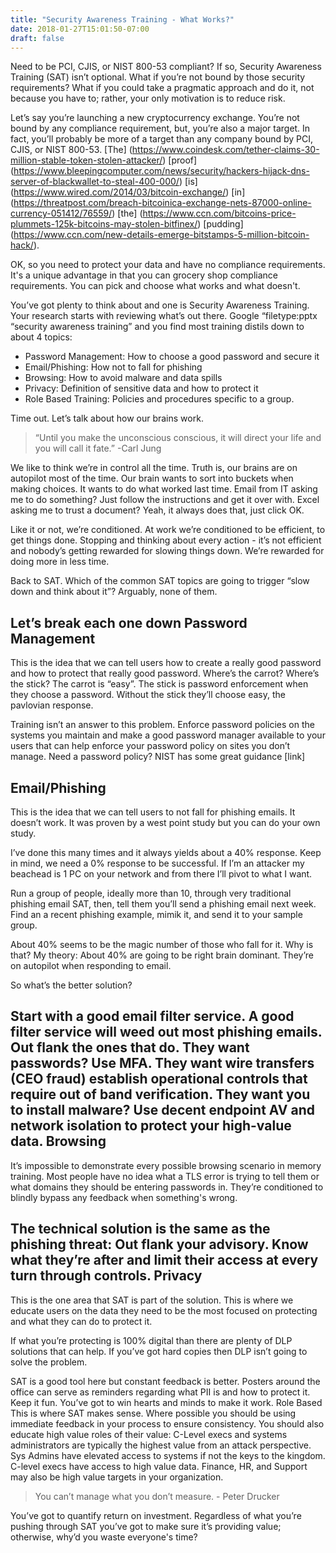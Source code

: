 ```yaml
---
title: "Security Awareness Training - What Works?"
date: 2018-01-27T15:01:50-07:00
draft: false
---
```


Need to be PCI, CJIS, or NIST 800-53 compliant? If so, Security Awareness Training (SAT) isn’t optional. What if you’re not bound by those security requirements? What if you could take a pragmatic approach and do it, not because you have to; rather, your only motivation is to reduce risk.

Let’s say you’re launching a new cryptocurrency exchange. You’re not bound by any compliance requirement, but, you’re also a major target. In fact, you’ll probably be more of a target than any company bound by PCI, CJIS, or NIST 800-53. [The] (https://www.coindesk.com/tether-claims-30-million-stable-token-stolen-attacker/) [proof] (https://www.bleepingcomputer.com/news/security/hackers-hijack-dns-server-of-blackwallet-to-steal-400-000/) [is] (https://www.wired.com/2014/03/bitcoin-exchange/) [in] (https://threatpost.com/breach-bitcoinica-exchange-nets-87000-online-currency-051412/76559/) [the] (https://www.ccn.com/bitcoins-price-plummets-125k-bitcoins-may-stolen-bitfinex/) [pudding] (https://www.ccn.com/new-details-emerge-bitstamps-5-million-bitcoin-hack/). 

OK, so you need to protect your data and have no compliance requirements. It's a unique advantage in that you can grocery shop compliance requirements. You can pick and choose what works and what doesn't. 

You’ve got plenty to think about and one is Security Awareness Training. Your research starts with reviewing what’s out there. Google “filetype:pptx “security awareness training” and you find most training distils down to about 4 topics: 

* Password Management: How to choose a good password and secure it
* Email/Phishing: How not to fall for phishing 
* Browsing: How to avoid malware and data spills
* Privacy: Definition of sensitive data and how to protect it 
* Role Based Training: Policies and procedures specific to a group. 

Time out. Let’s talk about how our brains work. 

>“Until you make the unconscious conscious, it will direct your life and you will call it fate.” -Carl Jung

We like to think we’re in control all the time. Truth is, our brains are on autopilot most of the time. Our brain wants to sort into buckets when making choices. It wants to do what worked last time. Email from IT asking me to do something? Just follow the instructions and get it over with. Excel asking me to trust a document? Yeah, it always does that, just click OK. 

Like it or not, we’re conditioned. At work we’re conditioned to be efficient, to get things done. Stopping and thinking about every action - it’s not efficient and nobody’s getting rewarded for slowing things down. We’re rewarded for doing more in less time. 

Back to SAT. Which of the common SAT topics are going to trigger “slow down and think about it”? Arguably, none of them. 

Let’s break each one down
Password Management
--------------------------
This is the idea that we can tell users how to create a really good password and how to protect that really good password. Where’s the carrot? Where’s the stick? The carrot is “easy”. The stick is password enforcement when they choose a password. Without the stick they’ll choose easy, the pavlovian response. 

Training isn’t an answer to this problem. Enforce password policies on the systems you maintain and make a good password manager available to your users that can help enforce your password policy on sites you don’t manage. Need a password policy? NIST has some great guidance [link]

Email/Phishing
--------------------------
This is the idea that we can tell users to not fall for phishing emails. It doesn’t work. It was proven by a west point study but you can do your own study. 

I’ve done this many times and it always yields about a 40% response. Keep in mind, we need a 0% response to be successful. If I’m an attacker my beachead is 1 PC on your network and from there I’ll pivot to what I want. 

Run a group of people, ideally more than 10, through very traditional phishing email SAT, then, tell them you’ll send a phishing email next week. Find an a recent phishing example, mimik it, and send it to your sample group. 

About 40% seems to be the magic number of those who fall for it. Why is that? My theory: About 40% are going to be right brain dominant. They’re on autopilot when responding to email.

So what’s the better solution? 

Start with a good email filter service. A good filter service will weed out most phishing emails. Out flank the ones that do. They want passwords? Use MFA. They want wire transfers (CEO fraud) establish operational controls that require out of band verification. They want you to install malware? Use decent endpoint AV and network isolation to protect your high-value data. 
Browsing
--------------------------
It’s impossible to demonstrate every possible browsing scenario in memory training. Most people have no idea what a TLS error is trying to tell them or what domains they should be entering passwords in. They’re conditioned to blindly bypass any feedback when something's wrong. 

The technical solution is the same as the phishing threat: Out flank your advisory. Know what they’re after and limit their access at every turn through controls. 
Privacy
--------------------------
This is the one area that SAT is part of the solution. This is where we educate users on the data they need to be the most focused on protecting and what they can do to protect it. 

If what you’re protecting is 100% digital than there are plenty of DLP solutions that can help. If you’ve got hard copies then DLP isn’t going to solve the problem. 

SAT is a good tool here but constant feedback is better. Posters around the office can serve as reminders regarding what PII is and how to protect it. Keep it fun. You’ve got to win hearts and minds to make it work. 
Role Based
This is where SAT makes sense. Where possible you should be using immediate feedback in your process to ensure consistency. You should also educate high value roles of their value: C-Level execs and systems administrators are typically the highest value from an attack perspective.  Sys Admins have elevated access to systems if not the keys to the kingdom. C-level execs have access to high value data. Finance, HR, and Support may also be high value targets in your organization. 


>You can’t manage what you don’t measure. - Peter Drucker

You’ve got to quantify return on investment. Regardless of what you’re pushing through SAT you’ve got to make sure it’s providing value; otherwise, why’d you waste everyone's time?


